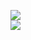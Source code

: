 [![](https://img.shields.io/badge/Made%20With-Github%20Spray-lightgrey.svg?style=for-the-badge&logo=github)](https://github.com/Annihil/github-spray#26144)  
[![](https://i.imgur.com/2DrTn0Z.gif)](https://github.com/Annihil/github-spray)